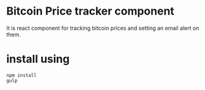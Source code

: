 # Bitcoin Price tracker component
It is react component for tracking bitcoin prices and setting an email alert on them.

# install using 

```
npm install
gulp
```

